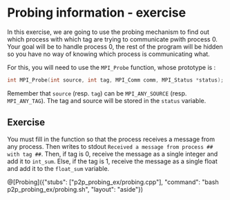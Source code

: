 # Probing information - exercise

In this exercise, we are going to use the probing mechanism to find out which process with which tag are trying to communicate pwith process 0. Your goal will be to handle process 0, the rest of the program will be hidden so you have no way of knowing which process is communicating what.

For this, you will need to use the `MPI_Probe` function, whose prototype is :

```cpp
int MPI_Probe(int source, int tag, MPI_Comm comm, MPI_Status *status);
```

Remember that `source` (resp. `tag`) can be `MPI_ANY_SOURCE` (resp. `MPI_ANY_TAG`). The tag and source will be stored in the `status` variable.

## Exercise

You must fill in the function so that the process receives a message from any process. Then writes to stdout `Received a message from process ## with tag ##`. Then, if tag is 0, receive the message as a single integer and add it to `int_sum`. Else, if the tag is 1, receive the message as a single float and add it to the `float_sum` variable.

@[Probing]({"stubs": ["p2p_probing_ex/probing.cpp"], "command": "bash p2p_probing_ex/probing.sh", "layout": "aside"})